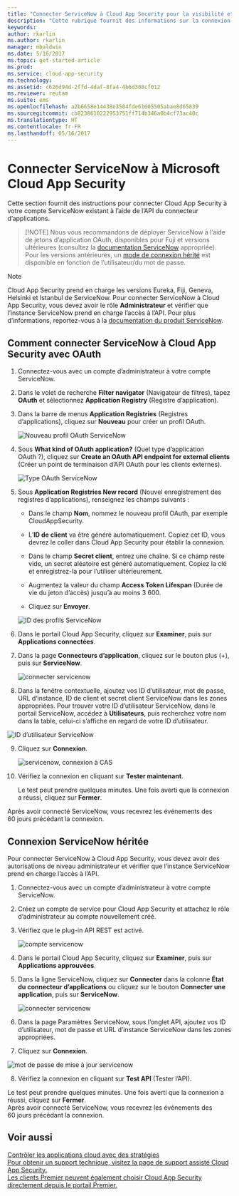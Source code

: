 ```yaml
---
title: "Connecter ServiceNow à Cloud App Security pour la visibilité et le contrôle d’utilisation | Microsoft Docs"
description: "Cette rubrique fournit des informations sur la connexion de votre application ServiceNow à Cloud App Security à l’aide du connecteur API."
keywords: 
author: rkarlin
ms.author: rkarlin
manager: mbaldwin
ms.date: 5/16/2017
ms.topic: get-started-article
ms.prod: 
ms.service: cloud-app-security
ms.technology: 
ms.assetid: c626d94d-2ffd-4daf-8fa4-4b6d308cf012
ms.reviewer: reutam
ms.suite: ems
ms.openlocfilehash: a2b6658e14438e3504fde61605505abae8d65839
ms.sourcegitcommit: cb8238610222953751ff714b346a0b4cf73ac40c
ms.translationtype: HT
ms.contentlocale: fr-FR
ms.lasthandoff: 05/16/2017
---
```

# <a name="connect-servicenow-to-microsoft-cloud-app-security"></a>Connecter ServiceNow à Microsoft Cloud App Security

Cette section fournit des instructions pour connecter Cloud App Security à votre compte ServiceNow existant à l’aide de l’API du connecteur d’applications. 

 >  [!NOTE]
>  Nous vous recommandons de déployer ServiceNow à l’aide de jetons d’application OAuth, disponibles pour Fuji et versions ultérieures (consultez la [documentation ServiceNow](http://wiki.servicenow.com/index.php?title=OAuth_Applications#gsc.tab=0) appropriée). Pour les versions antérieures, un [mode de connexion hérité](#legacy-servicenow-connection) est disponible en fonction de l’utilisateur/du mot de passe.

 > [!NOTE]  
>  Cloud App Security prend en charge les versions Eureka, Fiji, Geneva, Helsinki et Istanbul de ServiceNow. Pour connecter ServiceNow à Cloud App Security, vous devez avoir le rôle **Administrateur** et vérifier que l’instance ServiceNow prend en charge l’accès à l’API.  Pour plus d’informations, reportez-vous à la [documentation du produit ServiceNow](http://wiki.servicenow.com/index.php?title=Base_System_Roles#gsc.tab=0).
  
## <a name="how-to-connect-servicenow-to-cloud-app-security-using-oauth"></a>Comment connecter ServiceNow à Cloud App Security avec OAuth
  
  
1.  Connectez-vous avec un compte d’administrateur à votre compte ServiceNow.  
  
2.  Dans le volet de recherche **Filter navigator** (Navigateur de filtres), tapez **OAuth** et sélectionnez **Application Registry** (Registre d’application).

3. Dans la barre de menus **Application Registries** (Registres d’applications), cliquez sur **Nouveau** pour créer un profil OAuth.

   ![Nouveau profil OAuth ServiceNow](./media/servicenow-app-registry.png)

4. Sous **What kind of OAuth application?** (Quel type d’application OAuth ?), cliquez sur **Create an OAuth API endpoint for external clients** (Créer un point de terminaison d’API OAuth pour les clients externes).

   ![Type OAuth ServiceNow](./media/servicenow-oauth-app-type.png)

5. Sous **Application Registries New record** (Nouvel enregistrement des registres d’applications), renseignez les champs suivants :
    
    - Dans le champ **Nom**, nommez le nouveau profil OAuth, par exemple CloudAppSecurity. 
    
    - L’**ID de client** va être généré automatiquement. Copiez cet ID, vous devrez le coller dans Cloud App Security pour établir la connexion.
    
    - Dans le champ **Secret client**, entrez une chaîne. Si ce champ reste vide, un secret aléatoire est généré automatiquement. Copiez la clé et enregistrez-la pour l’utiliser ultérieurement. 
    
    - Augmentez la valeur du champ **Access Token Lifespan** (Durée de vie du jeton d’accès) jusqu’à au moins 3 600.
    
    - Cliquez sur **Envoyer**.

   ![ID des profils ServiceNow](./media/servicenow-profile-ids.png)

6.  Dans le portail Cloud App Security, cliquez sur **Examiner**, puis sur **Applications connectées**.  
  
7.  Dans la page **Connecteurs d’application**, cliquez sur le bouton plus (+), puis sur **ServiceNow**.  
  
     ![connecter servicenow](./media/connect-servicenow.png "connecter servicenow")  
  
8.  Dans la fenêtre contextuelle, ajoutez vos ID d’utilisateur, mot de passe, URL d’instance, ID de client et secret client ServiceNow dans les zones appropriées. Pour trouver votre ID d’utilisateur ServiceNow, dans le portail ServiceNow, accédez à **Utilisateurs**, puis recherchez votre nom dans la table, celui-ci s’affiche en regard de votre ID d’utilisateur.

![ID d’utilisateur ServiceNow](./media/servicenow-userid.png)
  
9.  Cliquez sur **Connexion**.  
  
     ![servicenow, connexion à CAS](./media/servicenow-portal-connect.png "servicenow, connexion dans le portail")  
  
10.  Vérifiez la connexion en cliquant sur **Tester maintenant**.  
  
     Le test peut prendre quelques minutes. Une fois averti que la connexion a réussi, cliquez sur **Fermer**.  
  
Après avoir connecté ServiceNow, vous recevrez les événements des 60 jours précédant la connexion.
  
## <a name="legacy-servicenow-connection"></a>Connexion ServiceNow héritée

Pour connecter ServiceNow à Cloud App Security, vous devez avoir des autorisations de niveau administrateur et vérifier que l’instance ServiceNow prend en charge l’accès à l’API.   

1.  Connectez-vous avec un compte d’administrateur à votre compte ServiceNow.   

2.  Créez un compte de service pour Cloud App Security et attachez le rôle d’administrateur au compte nouvellement créé.   

3.  Vérifiez que le plug-in API REST est activé.   

    ![compte servicenow](./media/servicenow-account.png "compte servicenow")   

4.  Dans le portail Cloud App Security, cliquez sur **Examiner**, puis sur **Applications approuvées**.   

5.  Dans la ligne ServiceNow, cliquez sur **Connecter** dans la colonne **État du connecteur d’applications** ou cliquez sur le bouton **Connecter une application**, puis sur **ServiceNow**.   

    ![connecter servicenow](./media/connect-servicenow.png "connecter servicenow")   

6.  Dans la page Paramètres ServiceNow, sous l’onglet API, ajoutez vos ID d’utilisateur, mot de passe et URL d’instance ServiceNow dans les zones appropriées.   

7.  Cliquez sur **Connexion**.   

   ![mot de passe de mise à jour servicenow](./media/servicenow-update-password.png "mot de passe de mise à jour servicenow")   

8.  Vérifiez la connexion en cliquant sur **Test API** (Tester l’API).   
  
   Le test peut prendre quelques minutes. Une fois averti que la connexion a réussi, cliquez sur **Fermer**.   
 Après avoir connecté ServiceNow, vous recevrez les événements des 60 jours précédant la connexion. 


## <a name="see-also"></a>Voir aussi  
[Contrôler les applications cloud avec des stratégies](control-cloud-apps-with-policies.md)   
[Pour obtenir un support technique, visitez la page de support assisté Cloud App Security.](http://support.microsoft.com/oas/default.aspx?prid=16031)   
[Les clients Premier peuvent également choisir Cloud App Security directement depuis le portail Premier.](https://premier.microsoft.com/)  
  
